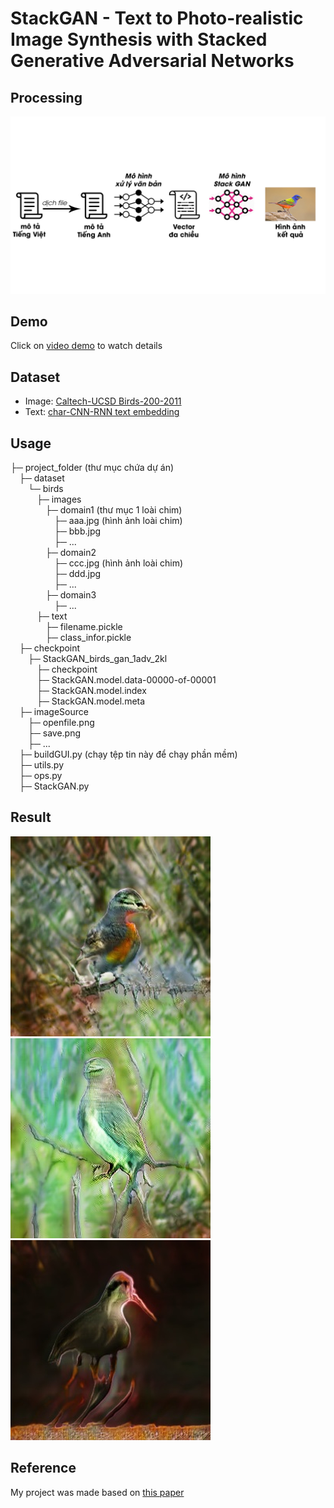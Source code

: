 # StackGAN - Text to Photo-realistic Image Synthesis with Stacked Generative Adversarial Networks
## Processing
![processing](/imageSource/procesStackGans.jpg)
## Demo
Click on [video demo](https://youtu.be/ItSQF6OB5Ig) to watch details
## Dataset
* Image: [Caltech-UCSD Birds-200-2011](http://www.vision.caltech.edu/visipedia/CUB-200-2011.html)
* Text: [char-CNN-RNN text embedding](https://drive.google.com/file/d/0B3y_msrWZaXLT1BZdVdycDY5TEE/view)

## Usage
├─ project_folder (thư mục chứa dự án)<br>
&emsp;├─ dataset<br>
&emsp;&emsp;└─ birds<br>
&emsp;&emsp;&emsp;├─ images<br>
&emsp;&emsp;&emsp;&emsp;├─ domain1 (thư mục 1 loài chim)<br>
&emsp;&emsp;&emsp;&emsp;&emsp;├─ aaa.jpg (hình ảnh loài chim)<br>
&emsp;&emsp;&emsp;&emsp;&emsp;├─ bbb.jpg<br>
&emsp;&emsp;&emsp;&emsp;&emsp;├─ ... <br>
&emsp;&emsp;&emsp;&emsp;├─ domain2<br>
&emsp;&emsp;&emsp;&emsp;&emsp;├─ ccc.jpg (hình ảnh loài chim)<br>
&emsp;&emsp;&emsp;&emsp;&emsp;├─ ddd.jpg<br>
&emsp;&emsp;&emsp;&emsp;&emsp;├─ ... <br>
&emsp;&emsp;&emsp;&emsp;├─ domain3<br>
&emsp;&emsp;&emsp;&emsp;&emsp;├─ ... <br>
&emsp;&emsp;&emsp;├─ text<br>
&emsp;&emsp;&emsp;&emsp;├─ filename.pickle<br>
&emsp;&emsp;&emsp;&emsp;├─ class_infor.pickle<br>
&emsp;├─ checkpoint<br>
&emsp;&emsp;├─ StackGAN_birds_gan_1adv_2kl<br>
&emsp;&emsp;&emsp;├─ checkpoint<br>
&emsp;&emsp;&emsp;├─ StackGAN.model.data-00000-of-00001<br>
&emsp;&emsp;&emsp;├─ StackGAN.model.index<br>
&emsp;&emsp;&emsp;├─ StackGAN.model.meta<br>
&emsp;├─ imageSource<br>
&emsp;&emsp;├─ openfile.png<br>
&emsp;&emsp;├─ save.png<br>
&emsp;&emsp;├─ ... <br>
&emsp;├─ buildGUI.py (chạy tệp tin này để chạy phần mềm)<br>
&emsp;├─ utils.py<br>
&emsp;├─ ops.py<br>
&emsp;├─ StackGAN.py<br>

## Result
![bird1](/kq/chim1.png)
![bird2](/kq/chim2.png)
![bird3](/kq/ketqua.png)

## Reference
My project was made based on [this paper](https://github.com/taki0112/StackGAN-Tensorflow#-text-to-photo-realistic-image-synthesis-with-stacked-generative-adversarial-networks)

